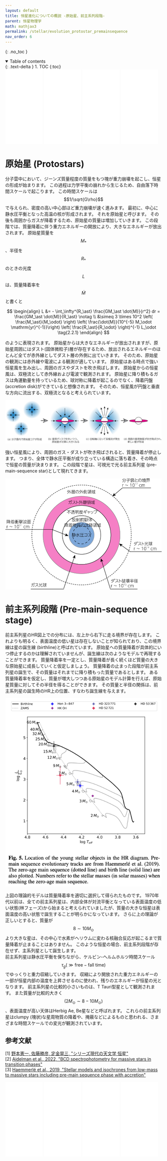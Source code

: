 ```yaml
---
layout: default
title: 恒星進化についての概説 -原始星、前主系列段階-
parent: 恒星物理学
math: mathjax3
permalink: /stellar/evolution_protostar_premainsequence
nav_order: 6
---
```


{: .no_toc }

<details open markdown="block">
  <summary>
    Table of contents
  </summary>
  {: .text-delta }
1. TOC
{:toc}
</details>

<iframe sandbox="allow-popups allow-scripts allow-modals allow-forms allow-same-origin" style="width:120px;height:240px;" marginwidth="0" marginheight="0" scrolling="no" frameborder="0" src="//rcm-fe.amazon-adsystem.com/e/cm?lt1=_blank&bc1=000000&IS2=1&bg1=FFFFFF&fc1=000000&lc1=0000FF&t=nakasho010d-22&language=ja_JP&o=9&p=8&l=as4&m=amazon&f=ifr&ref=as_ss_li_til&asins=4535607273&linkId=1cea0e65f198098664e273dc87bb11aa"></iframe> <iframe sandbox="allow-popups allow-scripts allow-modals allow-forms allow-same-origin" style="width:120px;height:240px;" marginwidth="0" marginheight="0" scrolling="no" frameborder="0" src="//rcm-fe.amazon-adsystem.com/e/cm?lt1=_blank&bc1=000000&IS2=1&bg1=FFFFFF&fc1=000000&lc1=0000FF&t=nakasho010d-22&language=ja_JP&o=9&p=8&l=as4&m=amazon&f=ifr&ref=as_ss_li_til&asins=4769916434&linkId=bcd899a3fcbddde6902d952cfbcb362d"></iframe> <iframe sandbox="allow-popups allow-scripts allow-modals allow-forms allow-same-origin" style="width:120px;height:240px;" marginwidth="0" marginheight="0" scrolling="no" frameborder="0" src="//rcm-fe.amazon-adsystem.com/e/cm?lt1=_blank&bc1=000000&IS2=1&bg1=FFFFFF&fc1=000000&lc1=0000FF&t=nakasho010d-22&language=ja_JP&o=9&p=8&l=as4&m=amazon&f=ifr&ref=as_ss_li_til&asins=4254131178&linkId=df352ef9ddcb1ed7bd7daf1d11bb2ff7"></iframe> <iframe sandbox="allow-popups allow-scripts allow-modals allow-forms allow-same-origin" style="width:120px;height:240px;" marginwidth="0" marginheight="0" scrolling="no" frameborder="0" src="//rcm-fe.amazon-adsystem.com/e/cm?lt1=_blank&bc1=000000&IS2=1&bg1=FFFFFF&fc1=000000&lc1=0000FF&t=nakasho010d-22&language=ja_JP&o=9&p=8&l=as4&m=amazon&f=ifr&ref=as_ss_li_til&asins=4254137796&linkId=fbe4a9946970c35d3676fad8f7c7d872"></iframe>

# 原始星 (Protostars)

分子雲中において、ジーンズ質量程度の質量をもつ塊が重力崩壊を起こし、恒星の形成が始まります。
この過程は力学平衡の崩れから生じるため、自由落下時間スケールで起こります。
この時間スケールは$$1/\sqrt{G\rho}$$で与えられ、密度の高い中心部ほど重力崩壊が速く進みます。
最初に、中心に静水圧平衡となった高温の核が形成されます。
それを原始星と呼びます。
その後も周囲からガスが降着するため、原始星の質量は増加していきます。
この段階では、質量降着に伴う重力エネルギーの開放により、大きなエネルギーが放出されます。
原始星質量を$$M_\ast$$、半径を$$R_\ast$$のときの光度$$L$$は、質量降着率を$$\dot{M}$$と書くと

$$
\begin{align}
L 
&= - \int_\infty^{R_\ast} \frac{GM_\ast \dot{M}}{r^2} dr 
= \frac{GM_\ast \dot{M}}{R_\ast} \notag \\
&\simeq 3 \times 10^2 \left( \frac{M_\ast}{M_\odot} \right) \left( \frac{\dot{M}}{10^{-5} M_\odot \mathrm{yr}^{-1}}\right) \left( \frac{R_\ast}{R_\odot} \right)^{-1} L_\odot \tag{2.2.1}
\end{align}
$$

のように表現されます。
原始星からは大きなエネルギーが放出されますが、原始星周囲にはダスト(固体微粒子)層が存在するため、放出されるエネルギーのほとんど全てが赤外線としてダスト層の外側に出ていきます。
そのため、原始星の観測には赤外線や電波による観測が適しています。
原始星はある時点で強い恒星風を生み出し、周囲のガスやダストを吹き飛ばします。
原始星からの恒星風は、双極流として赤外線および電波で観測されます。
原始星に降り積もるガスは角運動量を持っているため、球対称に降着が起こるのでなく、降着円盤(accretion disk)ができていると想像されます。
そのため、恒星風が円盤と垂直な方向に流出する、双極流となると考えられています。

![](/assets/images/stellar/protostars_01.png)

強い恒星風により、周囲のガス・ダストが吹き飛ばされると、質量降着が停止します。
つまり、全体で静水圧平衡が成り立っている構造に落ち着き、その時点で恒星の質量が決まります。
この段階で星は、可視光で光る前主系列星 (pre-main-sequence star)として現れてきます。

![](/assets/images/stellar/protostars_02.png)

# 前主系列段階 (Pre-main-sequence stage)

前主系列星のHR図上での分布には、左上から右下に走る境界が存在します。
これよりも明るく、表面温度の低い星は存在しないことが知られており、この境界線は星の誕生線 (birthline)と呼ばれています。
原始星への質量降着が具体的にいつ停止するのかは理解されていませんが、誕生線は次のようなモデルで再現することができます。
質量降着率を一定とし、質量降着が長く続くほど質量の大きな原始星に成長していくと仮定しましょう。
質量降着の止まった段階が前主系列星の誕生で、その質量はそれまでに降り積もった質量であるとします。
ある質量降着率を仮定し、質量が増大しつつある原始星のモデル計算を行えば、原始星質量に対してその半径を得ることができます。
その質量と半径の関係は、前主系列星の誕生時のHR上の位置、すなわち誕生線を与えます。

![](/assets/images/stellar/protostars_03.png)

上図の理論的モデルは質量降着率を適切に選択して得られたものです。
1970年代以前は、全ての前主系列星は、内部全体が対流平衡となっている表面温度の低い状態(林フェーズ)から始まると考えられていましたが、質量の大きな恒星は表面温度の高い状態で誕生することが明らかになっています。
さらに上の理論が正しいとすると、質量が$$8 \sim 10 M_\odot$$より大きな星は、その中心で水素がヘリウムに変わる核融合反応が起こるまで質量降着が止まることはありません。
このような恒星の場合、前主系列段階が存在せず、主系列星として誕生します。  
前主系列星は静水圧平衡を保ちながら、ケルビン-ヘルムホルツ時間スケール$$\tau_g (\gg \mathrm{free-fall \ time})$$でゆっくりと重力収縮していきます。
収縮により開放された重力エネルギーの一部が恒星内部の温度を上昇させるのに使われ、残りのエネルギーが恒星の光となります。
前主系列星の比較的小さいものは、T Tauri型星として観測されます。
また質量が比較的大きく$$(2M_\odot \sim 8-10 M_\odot)$$、表面温度が高い天体はHerbig Ae, Be星などと呼ばれます。
これらの前主系列星はclumpy (塊状)な星周物質の降着や、掩蔽などによるものと思われる、さまざまな時間スケールでの変光が観測されています。

## 参考文献

[1] [野本憲一, 佐藤勝彦, 定金晃三, "シリーズ現代の天文学 恒星"](https://amzn.to/3tithNI)  
[2] [Aidelman et al., 2022, "BCD spectrophotometry for massive stars in transition phases"](https://www.aanda.org/articles/aa/full_html/2023/10/aa44938-22/aa44938-22.html)  
[3] [Haemmerlé et al., 2019, "Stellar models and isochrones from low-mass to massive stars including pre-main sequence phase with accretion"](https://www.aanda.org/articles/aa/full_html/2019/04/aa35051-19/aa35051-19.html)  

<iframe sandbox="allow-popups allow-scripts allow-modals allow-forms allow-same-origin" style="width:120px;height:240px;" marginwidth="0" marginheight="0" scrolling="no" frameborder="0" src="//rcm-fe.amazon-adsystem.com/e/cm?lt1=_blank&bc1=000000&IS2=1&bg1=FFFFFF&fc1=000000&lc1=0000FF&t=nakasho010d-22&language=ja_JP&o=9&p=8&l=as4&m=amazon&f=ifr&ref=as_ss_li_til&asins=4535607273&linkId=1cea0e65f198098664e273dc87bb11aa"></iframe> <iframe sandbox="allow-popups allow-scripts allow-modals allow-forms allow-same-origin" style="width:120px;height:240px;" marginwidth="0" marginheight="0" scrolling="no" frameborder="0" src="//rcm-fe.amazon-adsystem.com/e/cm?lt1=_blank&bc1=000000&IS2=1&bg1=FFFFFF&fc1=000000&lc1=0000FF&t=nakasho010d-22&language=ja_JP&o=9&p=8&l=as4&m=amazon&f=ifr&ref=as_ss_li_til&asins=4769916434&linkId=bcd899a3fcbddde6902d952cfbcb362d"></iframe> <iframe sandbox="allow-popups allow-scripts allow-modals allow-forms allow-same-origin" style="width:120px;height:240px;" marginwidth="0" marginheight="0" scrolling="no" frameborder="0" src="//rcm-fe.amazon-adsystem.com/e/cm?lt1=_blank&bc1=000000&IS2=1&bg1=FFFFFF&fc1=000000&lc1=0000FF&t=nakasho010d-22&language=ja_JP&o=9&p=8&l=as4&m=amazon&f=ifr&ref=as_ss_li_til&asins=4254131178&linkId=df352ef9ddcb1ed7bd7daf1d11bb2ff7"></iframe> <iframe sandbox="allow-popups allow-scripts allow-modals allow-forms allow-same-origin" style="width:120px;height:240px;" marginwidth="0" marginheight="0" scrolling="no" frameborder="0" src="//rcm-fe.amazon-adsystem.com/e/cm?lt1=_blank&bc1=000000&IS2=1&bg1=FFFFFF&fc1=000000&lc1=0000FF&t=nakasho010d-22&language=ja_JP&o=9&p=8&l=as4&m=amazon&f=ifr&ref=as_ss_li_til&asins=4254137796&linkId=fbe4a9946970c35d3676fad8f7c7d872"></iframe>